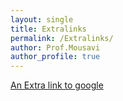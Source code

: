 ```yaml
---
layout: single
title: Extralinks
permalink: /Extralinks/
author: Prof.Mousavi
author_profile: true
---
```


[An Extra link to google](https://www.google.com)